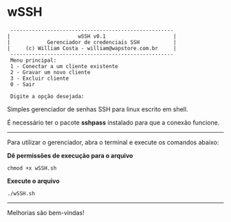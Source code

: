 # wSSH

```
 -----------------------------------------------------
|                      wSSH v0.1                      |
|            Gerenciador de credenciais SSH           |
|     (c) William Costa - william@wapstore.com.br     |
 -----------------------------------------------------
 Menu principal:
 1 - Conectar a um cliente existente
 2 - Gravar um novo cliente
 3 - Excluir cliente
 0 - Sair

 Digite a opção desejada:
```


Simples gerenciador de senhas SSH para linux escrito em shell.

É necessário ter o pacote **sshpass** instalado para que a conexão funcione.

____

Para utilizar o gerenciador, abra o terminal e execute os comandos abaixo:


**Dê permissões de execução para o arquivo** 
```
chmod +x wSSH.sh
```

**Execute o arquivo** 
```
./wSSH.sh
```

____

Melhorias são bem-vindas!

